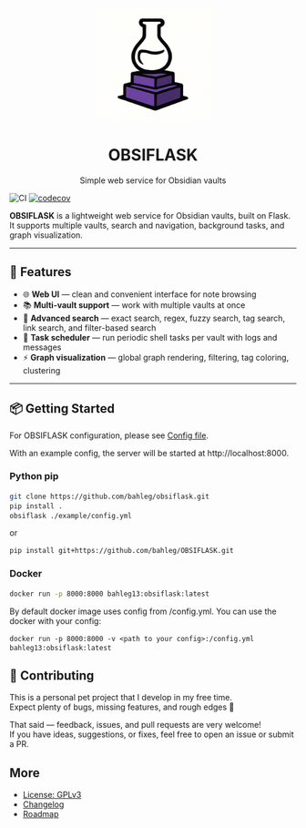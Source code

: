 <div align="center">  
    <picture>
      <img alt="OBSIFLASK logo" src="obsiflask/static/logo_small.png" width="200px">
    </picture>
    <h1> OBSIFLASK </h1>
    <p align="center"> Simple web service for Obsidian vaults </p>
</div>


![CI](https://github.com/bahleg/OBSIFLASK/actions/workflows/ci.yml/badge.svg)
[![codecov](https://codecov.io/gh/bahleg/OBSIFLASK/branch/main/graph/badge.svg)](https://codecov.io/gh/bahleg/OBSIFLASK)

**OBSIFLASK** is a lightweight web service for Obsidian vaults, built on Flask.  
It supports multiple vaults, search and navigation, background tasks, and graph visualization.

---

## 🚀 Features
- 🌐 **Web UI** — clean and convenient interface for note browsing  
- 📚 **Multi-vault support** — work with multiple vaults at once  
- 🔎 **Advanced search** — exact search, regex, fuzzy search, tag search, link search, and filter-based search  
- 📝 **Task scheduler** — run periodic shell tasks per vault with logs and messages  
- ⚡ **Graph visualization** — global graph rendering, filtering, tag coloring, clustering  

---

## 📦 Getting Started
For OBSIFLASK configuration, please see [Config file](https://github.com/bahleg/OBSIFLASK/blob/main/obsiflask/config.py).

With an example config, the server will be started at http://localhost:8000. 

### Python pip
```bash
git clone https://github.com/bahleg/obsiflask.git
pip install .
obsiflask ./example/config.yml
```

or
```
pip install git+https://github.com/bahleg/OBSIFLASK.git
```


### Docker
```bash bash build_docker.sh
docker run -p 8000:8000 bahleg13:obsiflask:latest
```

By default docker image uses config from /config.yml. You can use the docker with your config:
```
docker run -p 8000:8000 -v <path to your config>:/config.yml bahleg13:obsiflask:latest
```

## 🤝 Contributing

This is a personal pet project that I develop in my free time.  
Expect plenty of bugs, missing features, and rough edges 🙂  

That said — feedback, issues, and pull requests are very welcome!  
If you have ideas, suggestions, or fixes, feel free to open an issue or submit a PR.


## More
* [License: GPLv3](LICENSE)
* [Changelog](changelog.md)
* [Roadmap](roadmap.md)

